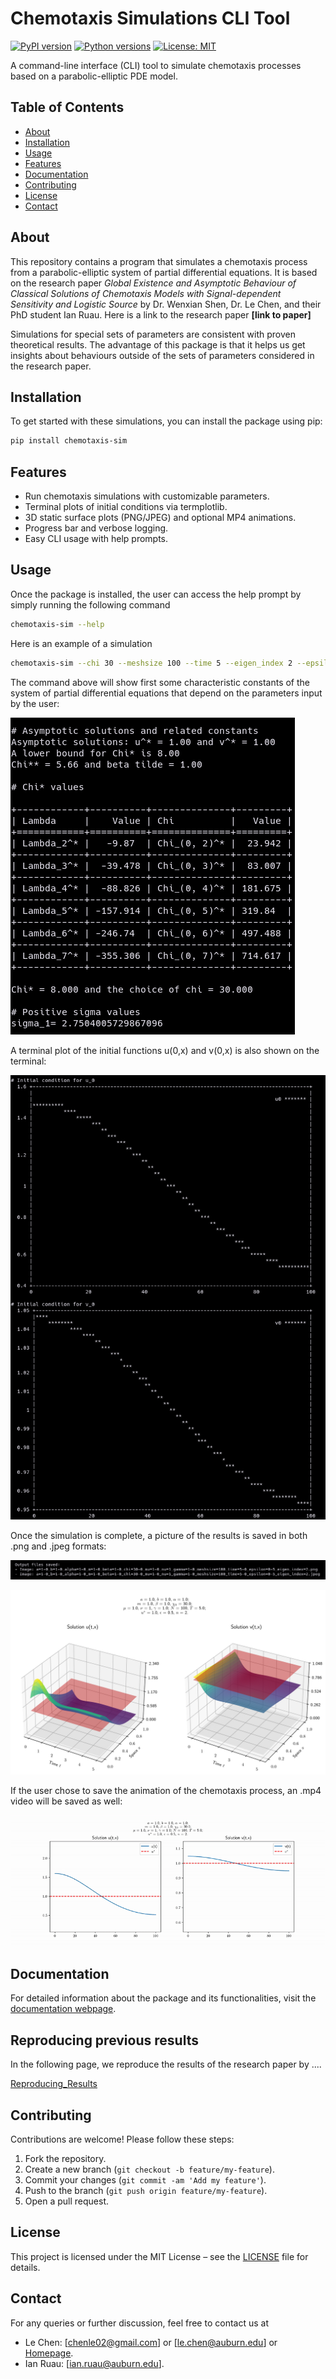 # Chemotaxis Simulations CLI Tool

[![PyPI version](https://img.shields.io/pypi/v/chemotaxis-sim.svg)](https://pypi.org/project/chemotaxis-sim/)
[![Python versions](https://img.shields.io/pypi/pyversions/chemotaxis-sim.svg)](https://pypi.org/project/chemotaxis-sim/)
[![License: MIT](https://img.shields.io/badge/license-MIT-blue.svg)](LICENSE)

A command-line interface (CLI) tool to simulate chemotaxis processes based on a parabolic-elliptic PDE model.

## Table of Contents

- [About](#about)
- [Installation](#installation)
- [Usage](#usage)
- [Features](#features)
- [Documentation](#documentation)
- [Contributing](#contributing)
- [License](#license)
- [Contact](#contact)

## About

This repository contains a program that simulates a chemotaxis process from a parabolic-elliptic system of partial differential equations. It is based on the research paper *Global Existence and Asymptotic Behaviour of Classical Solutions of Chemotaxis Models with Signal-dependent Sensitivity and Logistic Source* by Dr. Wenxian Shen, Dr. Le Chen, and their PhD student Ian Ruau. Here is a link to the research paper **[link to paper]**

Simulations for special sets of parameters are consistent with proven theoretical results. The advantage of this package is that it helps us get insights about behaviours outside of the sets of parameters considered in the research paper.

## Installation

To get started with these simulations, you can install the package using pip:

```bash
pip install chemotaxis-sim
```

## Features

- Run chemotaxis simulations with customizable parameters.
- Terminal plots of initial conditions via termplotlib.
- 3D static surface plots (PNG/JPEG) and optional MP4 animations.
- Progress bar and verbose logging.
- Easy CLI usage with help prompts.

## Usage

Once the package is installed, the user can access the help prompt by simply
running the following command

```bash
chemotaxis-sim --help
```

Here is an example of a simulation

```bash
chemotaxis-sim --chi 30 --meshsize 100 --time 5 --eigen_index 2 --epsilon 0.5 --generate_video yes
```

The command above will show first some characteristic constants of the system of
partial differential equations that depend on the parameters input by the user:

![constants](./homepage/chi_table.png)

A terminal plot of the initial functions u(0,x) and v(0,x) is also shown on the
terminal:

![initial_plots](./homepage/u_v_terminal_plots.png)

Once the simulation is complete, a picture of the results is saved in both .png
and .jpeg formats:

![images_saved](./homepage/images_saved.png)

![Plots](./homepage/a=1-0_b=1-0_alpha=1-0_m=1-0_beta=1-0_chi=30-0_mu=1-0_nu=1_gamma=1-0_meshsize=100_time=5-0_epsilon=0-5_eigen_index=2.png)

If the user chose to save the animation of the chemotaxis process, an .mp4 video
will be saved as well:

![Video](./homepage/video.gif)

## Documentation

For detailed information about the package and its functionalities, visit the [documentation webpage](https://chemotaxis-simulation.readthedocs.io/en/latest/).

## Reproducing previous results

In the following page, we reproduce the results of the research paper by ....

[Reproducing_Results](./Reproducing_Previous_Results/README.md)


## Contributing

Contributions are welcome! Please follow these steps:

1. Fork the repository.
2. Create a new branch (`git checkout -b feature/my-feature`).
3. Commit your changes (`git commit -am 'Add my feature'`).
4. Push to the branch (`git push origin feature/my-feature`).
5. Open a pull request.

## License

This project is licensed under the MIT License – see the [LICENSE](LICENSE) file for details.

## Contact

For any queries or further discussion, feel free to contact us at

- Le Chen: [chenle02@gmail.com] or [le.chen@auburn.edu] or [Homepage](https://webhome.auburn.edu/~lzc0090/index.html).
- Ian Ruau: [ian.ruau@auburn.edu].
